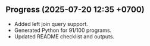 ## Progress (2025-07-20 12:35 +0700)
- Added left join query support.
- Generated Python for 91/100 programs.
- Updated README checklist and outputs.
